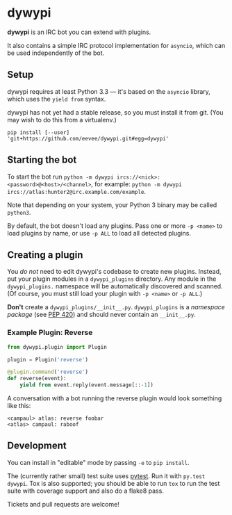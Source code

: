 # dywypi

**dywypi** is an IRC bot you can extend with plugins.

It also contains a simple IRC protocol implementation for `asyncio`, which can be used independently of the bot.

## Setup

dywypi requires at least Python 3.3 — it's based on the `asyncio` library, which uses the `yield from` syntax.

dywypi has not yet had a stable release, so you must install it from git.  (You may wish to do this from a virtualenv.)

```
pip install [--user] 'git+https://github.com/eevee/dywypi.git#egg=dywypi'
```

## Starting the bot

To start the bot run `python -m dywypi ircs://<nick>:<password>@<host>/<channel>`, for example: `python -m dywypi ircs://atlas:hunter2@irc.example.com/example`.

Note that depending on your system, your Python 3 binary may be called `python3`.

By default, the bot doesn't load any plugins.  Pass one or more `-p <name>` to load plugins by name, or use `-p ALL` to load all detected plugins.

## Creating a plugin

You _do not_ need to edit dywypi's codebase to create new plugins.  Instead, put your plugin modules in a `dywypi_plugins` directory.  Any module in the `dywypi_plugins.` namespace will be automatically discovered and scanned.  (Of course, you must still load your plugin with `-p <name>` or `-p ALL`.)

**Don't** create a `dywypi_plugins/__init__.py`.  `dywypi_plugins` is a _namespace package_ (see [PEP 420](http://legacy.python.org/dev/peps/pep-0420/)) and should never contain an `__init__.py`.

### Example Plugin: Reverse

```python
from dywypi.plugin import Plugin

plugin = Plugin('reverse')

@plugin.command('reverse')
def reverse(event):
    yield from event.reply(event.message[::-1])
```

A conversation with a bot running the reverse plugin would look something like this:

```
<campaul> atlas: reverse foobar
<atlas> campaul: raboof
```

## Development

You can install in "editable" mode by passing `-e` to `pip install`.

The (currently rather small) test suite uses [pytest](http://pytest.org/latest/).  Run it with `py.test dywypi`.  Tox is also supported; you should be able to run `tox` to run the test suite with coverage support and also do a flake8 pass.

Tickets and pull requests are welcome!
